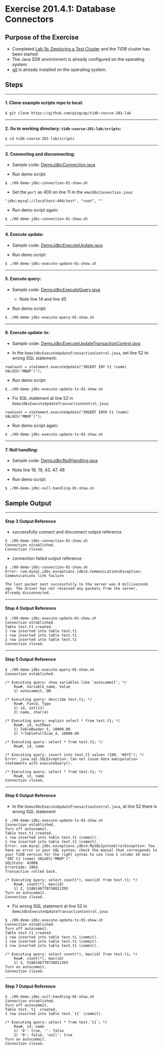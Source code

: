 # Exercise 201.4.1: Database Connectors

## Purpose of the Exercise
+ Completed [Lab 1b: Deploying a Test Cluster](https://eng.edu.pingcap.com/unit/view/id:2467) and the TiDB cluster has been started
+ The Java SDK environment is already configured on the operating system.
+ [git](https://git-scm.com/) is already installed on the operating system.


## Steps

-----------------------------------------------
#### 1. Clone example scripts repo to local:
```
$ git clone https://github.com/pingcap/tidb-course-201-lab
```

-----------------------------------------------
#### 2. Go to working directory: `tidb-course-201-lab/scripts`:
```
$ cd tidb-course-201-lab/scripts
```

-----------------------------------------------
#### 3. Connecting and disconnecting:
+ Sample code:
[DemoJdbcConnection.java](https://github.com/pingcap/tidb-course-201-lab/blob/master/scripts/DemoJdbcConnection.java)

+ Run demo script:
```
$ ./09-demo-jdbc-connection-01-show.sh
```

+ Set the `port` as 400 on line 11 in the `emoJdbcConnection.java`:
```
"jdbc:mysql://localhost:400/test", "root", ""
```

+ Run demo script again:
```
$ ./09-demo-jdbc-connection-01-show.sh
```

-----------------------------------------------
#### 4. Execute update: 
+ Sample code:
[DemoJdbcExecuteUpdate.java](https://github.com/pingcap/tidb-course-201-lab/blob/master/scripts/DemoJdbcExecuteUpdate.java)

+ Run demo script:
```
$ ./09-demo-jdbc-execute-update-01-show.sh
```

-----------------------------------------------
#### 5. Execute query:
+ Sample code:
[DemoJdbcExecuteQuery.java](https://github.com/pingcap/tidb-course-201-lab/blob/master/scripts/DemoJdbcExecuteQuery.java)
  + Note line 14 and line 45

+ Run demo script:
```
$ ./09-demo-jdbc-execute-query-01-show.sh
```

-----------------------------------------------
#### 6. Execute update-tx:
+ Sample code:
[DemoJdbcExecuteUpdateTransactionControl.java](https://github.com/pingcap/tidb-course-201-lab/blob/master/scripts/DemoJdbcExecuteUpdateTransactionControl.java)

+  In the `DemoJdbcExecuteUpdateTransactionControl.java`, set line 52 to wrong SQL statement:
```
rowCount = statement.executeUpdate("INSERT INT t1 (name) VALUES('MNOP')");
```

+ Run demo script:
```
$ ./09-demo-jdbc-execute-update-tx-01-show.sh 
```

+ Fix SQL statement at line 52 in `DemoJdbcExecuteUpdateTransactionControl.java`:
```
rowCount = statement.executeUpdate("INSERT INTO t1 (name) VALUES('MNOP')");
```

+ Run demo script again:
```
$ ./09-demo-jdbc-execute-update-tx-01-show.sh 
```

-----------------------------------------------
#### 7. Null handling:
+ Sample code:
[DemoJdbcNullHandling.java](https://github.com/pingcap/tidb-course-201-lab/blob/master/scripts/DemoJdbcNullHandling.java)
+ Note line 18, 19, 43, 47, 48


+ Run demo script:
```
$ ./09-demo-jdbc-null-handling-01-show.sh
```

## Sample Output

-----------------------------------------------
#### Step 3 Output Reference
+ successfully connect and disconnect output reference
```
$ ./09-demo-jdbc-connection-01-show.sh
Connection established.
Connection closed.
```

+ connection failed output reference
```
$ ./09-demo-jdbc-connection-01-show.sh
Error: com.mysql.jdbc.exceptions.jdbc4.CommunicationsException: Communications link failure

The last packet sent successfully to the server was 0 milliseconds ago. The driver has not received any packets from the server.
Already disconnected.
```

-----------------------------------------------
#### Step 4 Output Reference
```
$ ./09-demo-jdbc-execute-update-01-show.sh
Connection established.
Table test.t1 created.
1 row inserted into table test.t1
1 row inserted into table test.t1
2 row inserted into table test.t1
Connection closed.
```

-----------------------------------------------
#### Step 5 Output Reference
```
$ ./09-demo-jdbc-execute-query-01-show.sh
Connection established.

/* Executing query: show variables like 'autocommit'; */
	Row#, Variable_name, Value
	1) autocommit, ON

/* Executing query: describe test.t1; */
	Row#, Field, Type
	1) id, int(11)
	2) name, char(4)

/* Executing query: explain select * from test.t1; */
	Row#, id, estRows
	1) TableReader_5, 10000.00
	2) └─TableFullScan_4, 10000.00

/* Executing query: select * from test.t1; */
	Row#, id, name

/* Executing query: insert into test.t1 values (100, 'WXYZ'); */
Error: java.sql.SQLException: Can not issue data manipulation statements with executeQuery().

/* Executing query: select * from test.t1; */
	Row#, id, name
Connection closed.
```

-----------------------------------------------
#### Step 6 Output Reference
+ In the `DemoJdbcExecuteUpdateTransactionControl.java`, at line 52 there is wrong SQL statement
```
$ ./09-demo-jdbc-execute-update-tx-01-show.sh 
Connection established.
Turn off autocommit.
Table test.t1 created.
1 row inserted into table test.t1 (commit).
1 row inserted into table test.t1 (commit).
Error: com.mysql.jdbc.exceptions.jdbc4.MySQLSyntaxErrorException: You have an error in your SQL syntax; check the manual that corresponds to your TiDB version for the right syntax to use line 1 column 10 near "INT t1 (name) VALUES('MNOP')" 
SQLState: 42000
ErrorCode: 1064
Transaction rolled back.

/* Executing query: select count(*), max(id) from test.t1; */
	Row#, count(*), max(id)
	1) 2, 5188146770730811393
Turn on autocommit.
Connection closed.
```

+ Fix wrong SQL statement at line 52 in `DemoJdbcExecuteUpdateTransactionControl.java`
```
$ ./09-demo-jdbc-execute-update-tx-01-show.sh 
Connection established.
Turn off autocommit.
Table test.t1 created.
1 row inserted into table test.t1 (commit).
1 row inserted into table test.t1 (commit).
1 row inserted into table test.t1 (commit).

/* Executing query: select count(*), max(id) from test.t1; */
	Row#, count(*), max(id)
	1) 4, 5188146770730811393
Turn on autocommit.
Connection closed.
```

-----------------------------------------------
#### Step 7 Output Reference
```
$ ./09-demo-jdbc-null-handling-01-show.sh
Connection established.
Turn off autocommit.
Table test.`t1` created.
1 row inserted into table test.`t1` (commit).

/* Executing query: select * from test.`t1`; */
	Row#, id, name
	1) '0': true, '': false
	2) '0': false, 'null': true
Turn on autocommit.
Connection closed.
```